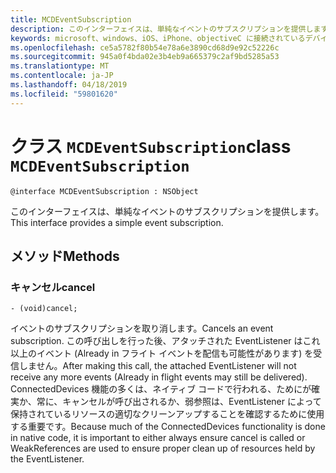 ```yaml
---
title: MCDEventSubscription
description: このインターフェイスは、単純なイベントのサブスクリプションを提供します。
keywords: microsoft、windows、iOS、iPhone、objectiveC に接続されているデバイス、プロジェクトのローマ
ms.openlocfilehash: ce5a5782f80b54e78a6e3890cd68d9e92c52226c
ms.sourcegitcommit: 945a0f4bda02e3b4eb9a665379c2af9bd5285a53
ms.translationtype: MT
ms.contentlocale: ja-JP
ms.lasthandoff: 04/18/2019
ms.locfileid: "59801620"
---
```

# <a name="class-mcdeventsubscription"></a><span data-ttu-id="b8f64-104">クラス `MCDEventSubscription`</span><span class="sxs-lookup"><span data-stu-id="b8f64-104">class `MCDEventSubscription`</span></span> 

```
@interface MCDEventSubscription : NSObject
```  
<span data-ttu-id="b8f64-105">このインターフェイスは、単純なイベントのサブスクリプションを提供します。</span><span class="sxs-lookup"><span data-stu-id="b8f64-105">This interface provides a simple event subscription.</span></span>

## <a name="methods"></a><span data-ttu-id="b8f64-106">メソッド</span><span class="sxs-lookup"><span data-stu-id="b8f64-106">Methods</span></span>

### <a name="cancel"></a><span data-ttu-id="b8f64-107">キャンセル</span><span class="sxs-lookup"><span data-stu-id="b8f64-107">cancel</span></span>
`- (void)cancel;`

<span data-ttu-id="b8f64-108">イベントのサブスクリプションを取り消します。</span><span class="sxs-lookup"><span data-stu-id="b8f64-108">Cancels an event subscription.</span></span> <span data-ttu-id="b8f64-109">この呼び出しを行った後、アタッチされた EventListener はこれ以上のイベント (Already in フライト イベントを配信も可能性があります) を受信しません。</span><span class="sxs-lookup"><span data-stu-id="b8f64-109">After making this call, the attached EventListener will not receive any more events (Already in flight events may still be delivered).</span></span>
<span data-ttu-id="b8f64-110">ConnectedDevices 機能の多くは、ネイティブ コードで行われる、ためにが確実か、常に、キャンセルが呼び出されるか、弱参照は、EventListener によって保持されているリソースの適切なクリーンアップすることを確認するために使用する重要です。</span><span class="sxs-lookup"><span data-stu-id="b8f64-110">Because much of the ConnectedDevices functionality is done in native code, it is important to either always ensure cancel is called or WeakReferences are used to ensure proper clean up of resources held by the EventListener.</span></span>
